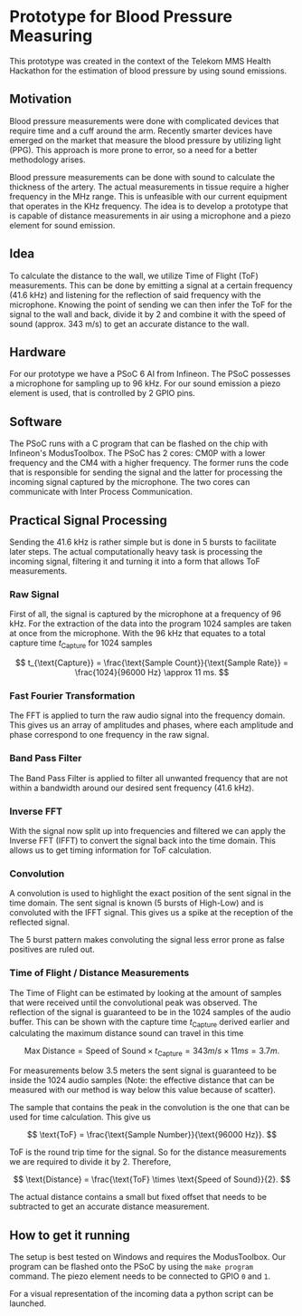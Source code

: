 # Prototype for Blood Pressure Measuring
This prototype was created in the context of the Telekom MMS Health Hackathon for the estimation of blood pressure by using sound emissions.

## Motivation
Blood pressure measurements were done with complicated devices that require time and a cuff around the arm. Recently smarter devices have emerged on the market that measure the blood pressure by utilizing light (PPG). This approach is more prone to error, so a need for a better methodology arises.

Blood pressure measurements can be done with sound to calculate the thickness of the artery. The actual measurements in tissue require a higher frequency in the MHz range. This is unfeasible with our current equipment that operates in the KHz frequency. The idea is to develop a prototype that is capable of distance measurements in air using a microphone and a piezo element for sound emission.

## Idea
To calculate the distance to the wall, we utilize Time of Flight (ToF) measurements. This can be done by emitting a signal at a certain frequency (41.6 kHz) and listening for the reflection of said frequency with the microphone. Knowing the point of sending we can then infer the ToF for the signal to the wall and back, divide it by 2 and combine it with the speed of sound (approx. 343 m/s) to get an accurate distance to the wall. 

## Hardware
For our prototype we have a PSoC 6 AI from Infineon. The PSoC possesses a microphone for sampling up to 96 kHz. For our sound emission a piezo element is used, that is controlled by 2 GPIO pins.

## Software
The PSoC runs with a C program that can be flashed on the chip with Infineon's ModusToolbox. The PSoC has 2 cores: CM0P with a lower frequency and the CM4 with a higher frequency. The former runs the code that is responsible for sending the signal and the latter for processing the incoming signal captured by the microphone. The two cores can communicate with Inter Process Communication.

## Practical Signal Processing
Sending the 41.6 kHz is rather simple but is done in 5 bursts to facilitate later steps. The actual computationally heavy task is processing the incoming signal, filtering it and turning it into a form that allows ToF measurements. 

### Raw Signal
First of all, the signal is captured by the microphone at a frequency of 96 kHz. For the extraction of the data into the program 1024 samples are taken at once from the microphone. With the 96 kHz that equates to a total capture time $t_\text{Capture}$ for 1024 samples

$$
t_{\text{Capture}} = \frac{\text{Sample Count}}{\text{Sample Rate}} = \frac{1024}{96000 Hz} \approx 11 ms.
$$

### Fast Fourier Transformation
The FFT is applied to turn the raw audio signal into the frequency domain. This gives us an array of amplitudes and phases, where each amplitude and phase correspond to one frequency in the raw signal.

### Band Pass Filter
The Band Pass Filter is applied to filter all unwanted frequency that are not within a bandwidth around our desired sent frequency (41.6 kHz).

### Inverse FFT
With the signal now split up into frequencies and filtered we can apply the Inverse FFT (IFFT) to convert the signal back into the time domain. This allows us to get timing information for ToF calculation.

### Convolution
A convolution is used to highlight the exact position of the sent signal in the time domain. The sent signal is known (5 bursts of High-Low) and is convoluted with the IFFT signal. This gives us a spike at the reception of the reflected signal.

The 5 burst pattern makes convoluting the signal less error prone as false positives are ruled out.

### Time of Flight / Distance Measurements
The Time of Flight can be estimated by looking at the amount of samples that were received until the convolutional peak was observed. The reflection of the signal is guaranteed to be in the 1024 samples of the audio buffer. This can be shown with the capture time $t_{\text{Capture}}$ derived earlier and calculating the maximum distance sound can travel in this time

$$
\text{Max Distance} = \text{Speed of Sound} \times t_{\text{Capture}} = 343 m/s \times 11 ms = 3.7 m.
$$

For measurements below 3.5 meters the sent signal is guaranteed to be inside the 1024 audio samples (Note: the effective distance that can be measured with our method is way below this value because of scatter).

The sample that contains the peak in the convolution is the one that can be used for time calculation. This give us

$$
\text{ToF} = \frac{\text{Sample Number}}{\text{96000 Hz}}.
$$

ToF is the round trip time for the signal. So for the distance measurements we are required to divide it by 2.
Therefore,

$$
\text{Distance} = \frac{\text{ToF} \times \text{Speed of Sound}}{2}.
$$

The actual distance contains a small but fixed offset that needs to be subtracted to get an accurate distance measurement.

## How to get it running
The setup is best tested on Windows and requires the ModusToolbox. Our program can be flashed onto the PSoC by using the `make program` command. The piezo element needs to be connected to GPIO `0` and `1`.

For a visual representation of the incoming data a python script can be launched.


